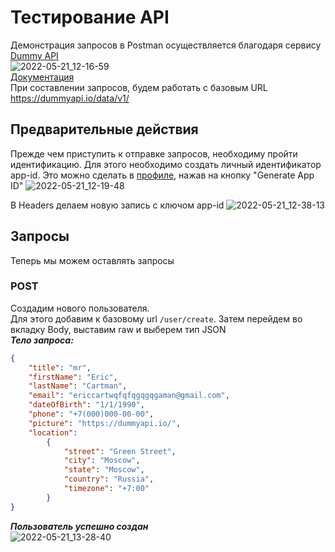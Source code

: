 # Тестирование API
Демонстрация запросов в Postman осуществляется благодаря сервису [Dummy API](https://dummyapi.io/docs)</br>
![2022-05-21_12-16-59](https://user-images.githubusercontent.com/40222971/169644911-23dfaf52-dc2f-41a6-90cc-7f166374c616.png)</br>
[Документация](https://dummyapi.io/docs)</br>
При составлении запросов, будем работать с базовым URL https://dummyapi.io/data/v1/</br>
## Предварительные действия
Прежде чем приступить к отправке запросов, необходиму пройти идентификацию. Для этого необходимо создать личный идентификатор app-id. Это можно сделать в [профиле](https://dummyapi.io/account), нажав на кнопку "Generate App ID"
![2022-05-21_12-19-48](https://user-images.githubusercontent.com/40222971/169645356-7bf3cf4d-9119-452c-869c-5a7f2503250b.png)</br>

В Headers делаем новую запись с ключом app-id
![2022-05-21_12-38-13](https://user-images.githubusercontent.com/40222971/169645680-be2e8ad1-900e-4e4e-b80a-ffbb784dc346.png)
## Запросы
Теперь мы можем оставлять запросы
### POST
Создадим нового пользователя.</br>
Для этого добавим к базовому url `/user/create`. Затем перейдем во вкладку Body, выставим raw и выберем тип JSON</br>
***Тело запроса:***
```JSON
{
    "title": "mr",
    "firstName": "Eric",
    "lastName": "Cartman",
    "email": "ericcartwqfqfqgqgqgaman@gmail.com",
    "dateOfBirth": "1/1/1990",
    "phone": "+7(000)000-00-00",
    "picture": "https://dummyapi.io/",
    "location":
        {
            "street": "Green Street",
            "city": "Moscow",
            "state": "Moscow",
            "country": "Russia",
            "timezone": "+7:00"
        }
}
```
***Пользователь успешно создан***</br>
![2022-05-21_13-28-40](https://user-images.githubusercontent.com/40222971/169647559-cfd9cc13-267b-4ae9-add8-9394f3be958f.png)
